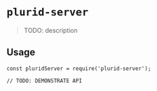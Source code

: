 # `plurid-server`

> TODO: description

## Usage

```
const pluridServer = require('plurid-server');

// TODO: DEMONSTRATE API
```
